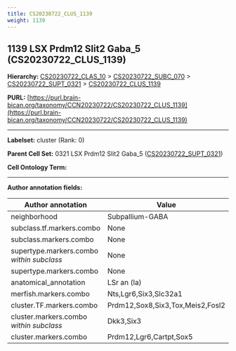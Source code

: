 ```yaml
---
title: CS20230722_CLUS_1139
weight: 1139
---
```

## 1139 LSX Prdm12 Slit2 Gaba_5 (CS20230722_CLUS_1139)
<b>Hierarchy: </b>
[CS20230722_CLAS_10](../CS20230722_CLAS_10) >
[CS20230722_SUBC_070](../CS20230722_SUBC_070) >
[CS20230722_SUPT_0321](../CS20230722_SUPT_0321) >
[CS20230722_CLUS_1139](../CS20230722_CLUS_1139)

**PURL:** [https://purl.brain-bican.org/taxonomy/CCN20230722/CS20230722_CLUS_1139](https://purl.brain-bican.org/taxonomy/CCN20230722/CS20230722_CLUS_1139)

---


**Labelset:** cluster (Rank: 0)

**Parent Cell Set:** 0321 LSX Prdm12 Slit2 Gaba_5 ([CS20230722_SUPT_0321](../CS20230722_SUPT_0321))



**Cell Ontology Term:** 

[MARKER GENES.]: #


---

[TRANSFERRED ANNOTATIONS.]: #


[AUTHOR ANNOTATION FIELDS.]: #


**Author annotation fields:**

| Author annotation | Value |
|-------------------|-------|
|neighborhood|Subpallium-GABA|
|subclass.tf.markers.combo|None|
|subclass.markers.combo|None|
|supertype.markers.combo _within subclass_|None|
|supertype.markers.combo|None|
|anatomical_annotation|LSr an (la)|
|merfish.markers.combo|Nts,Lgr6,Six3,Slc32a1|
|cluster.TF.markers.combo|Prdm12,Sox8,Six3,Tox,Meis2,Fosl2|
|cluster.markers.combo _within subclass_|Dkk3,Six3|
|cluster.markers.combo|Prdm12,Lgr6,Cartpt,Sox5|

